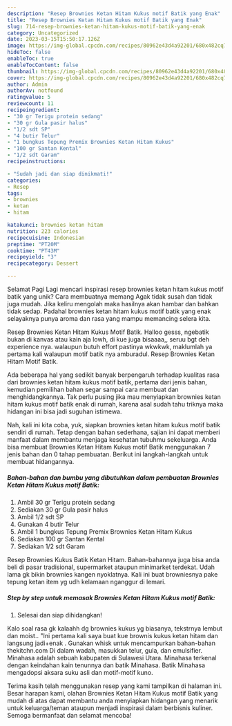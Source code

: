 ```yaml
---
description: "Resep Brownies Ketan Hitam Kukus motif Batik yang Enak"
title: "Resep Brownies Ketan Hitam Kukus motif Batik yang Enak"
slug: 714-resep-brownies-ketan-hitam-kukus-motif-batik-yang-enak
category: Uncategorized
date: 2023-03-15T15:50:17.126Z
image: https://img-global.cpcdn.com/recipes/80962e43d4a92201/680x482cq70/brownies-ketan-hitam-kukus-motif-batik-foto-resep-utama.jpg
hideToc: false
enableToc: true
enableTocContent: false
thumbnail: https://img-global.cpcdn.com/recipes/80962e43d4a92201/680x482cq70/brownies-ketan-hitam-kukus-motif-batik-foto-resep-utama.jpg
cover: https://img-global.cpcdn.com/recipes/80962e43d4a92201/680x482cq70/brownies-ketan-hitam-kukus-motif-batik-foto-resep-utama.jpg
author: Admin
authorAv: notfound
ratingvalue: 5
reviewcount: 11
recipeingredient:
- "30 gr Terigu protein sedang"
- "30 gr Gula pasir halus"
- "1/2 sdt SP"
- "4 butir Telur"
- "1 bungkus Tepung Premix Brownies Ketan Hitam Kukus"
- "100 gr Santan Kental"
- "1/2 sdt Garam"
recipeinstructions:

- "Sudah jadi dan siap dinikmati!"
categories:
- Resep
tags:
- brownies
- ketan
- hitam

katakunci: brownies ketan hitam 
nutrition: 223 calories
recipecuisine: Indonesian
preptime: "PT20M"
cooktime: "PT43M"
recipeyield: "3"
recipecategory: Dessert

---
```



Selamat Pagi Lagi mencari inspirasi resep brownies ketan hitam kukus motif batik yang unik? Cara membuatnya memang Agak tidak susah dan tidak juga mudah. Jika keliru mengolah maka hasilnya akan hambar dan bahkan tidak sedap. Padahal brownies ketan hitam kukus motif batik yang enak selayaknya punya aroma dan rasa yang mampu memancing selera kita.


Resep Brownies Ketan Hitam Kukus Motif Batik. Halloo gesss, ngebatik bukan di kanvas atau kain aja lowh, di kue juga bisaaaa,, seruu bgt deh experience nya. walaupun butuh effort pastinya wkwkwk, maklumlah ya pertama kali walaupun motif batik nya amburadul. Resep Brownies Ketan Hitam Motif Batik.

Ada beberapa hal yang sedikit banyak berpengaruh terhadap kualitas rasa dari brownies ketan hitam kukus motif batik, pertama dari jenis bahan, kemudian pemilihan bahan segar sampai cara membuat dan menghidangkannya. Tak perlu pusing jika mau menyiapkan brownies ketan hitam kukus motif batik enak di rumah, karena asal sudah tahu triknya maka hidangan ini bisa jadi suguhan istimewa.


Nah, kali ini kita coba, yuk, siapkan brownies ketan hitam kukus motif batik sendiri di rumah. Tetap dengan bahan sederhana, sajian ini dapat memberi manfaat dalam membantu menjaga kesehatan tubuhmu sekeluarga. Anda bisa membuat Brownies Ketan Hitam Kukus motif Batik menggunakan 7 jenis bahan dan 0 tahap pembuatan. Berikut ini langkah-langkah untuk membuat hidangannya.

<!--inarticleads1-->

##### Bahan-bahan dan bumbu yang dibutuhkan dalam pembuatan Brownies Ketan Hitam Kukus motif Batik:

1. Ambil 30 gr Terigu protein sedang
1. Sediakan 30 gr Gula pasir halus
1. Ambil 1/2 sdt SP
1. Gunakan 4 butir Telur
1. Ambil 1 bungkus Tepung Premix Brownies Ketan Hitam Kukus
1. Sediakan 100 gr Santan Kental
1. Sediakan 1/2 sdt Garam


Resep Brownies Kukus Batik Ketan Hitam. Bahan-bahannya juga bisa anda beli di pasar tradisional, supermarket ataupun minimarket terdekat. Udah lama gk bikin brownies kangen nyoklatnya. Kali ini buat browniesnya pake tepung ketan item yg udh kelamaan nganggur di lemari. 

<!--inarticleads2-->

##### Step by step untuk memasak Brownies Ketan Hitam Kukus motif Batik:


1. Selesai dan siap dihidangkan!

Kalo soal rasa gk kalaahh dg brownies kukus yg biasanya, tekstrnya lembut dan moist.. &#34;Ini pertama kali saya buat kue brownis kukus ketan hitam dan langsung jadi+enak . Gunakan whisk untuk mencampurkan bahan-bahan thekitchn.com Di dalam wadah, masukkan telur, gula, dan emulsifier. Minahasa adalah sebuah kabupaten di Sulawesi Utara. Minahasa terkenal dengan keindahan kain tenunnya dan batik Minahasa. Batik Minahasa mengadopsi aksara suku asli dan motif-motif kuno. 

Terima kasih telah menggunakan resep yang kami tampilkan di halaman ini. Besar harapan kami, olahan Brownies Ketan Hitam Kukus motif Batik yang mudah di atas dapat membantu anda menyiapkan hidangan yang menarik untuk keluarga/teman ataupun menjadi inspirasi dalam berbisnis kuliner. Semoga bermanfaat dan selamat mencoba!
